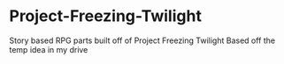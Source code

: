 # Project-Freezing-Twilight
Story based RPG parts built off of Project Freezing Twilight
Based off the temp idea in my drive
